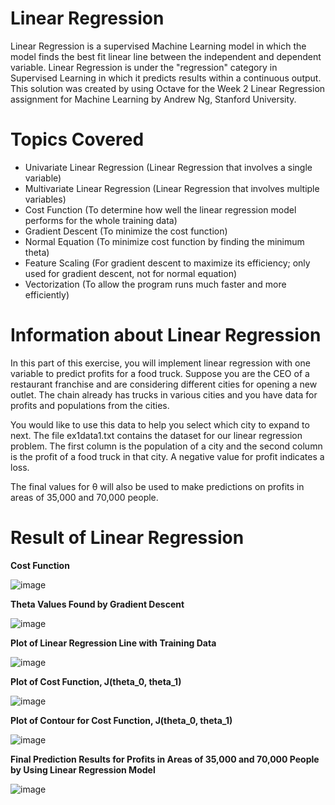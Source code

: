# Linear Regression
Linear Regression is a supervised Machine Learning model in which the model finds the best fit linear line between the independent and dependent variable. Linear Regression is under the "regression" category in Supervised Learning in which it predicts results within a continuous output. This solution was created by using Octave for the Week 2 Linear Regression assignment for Machine Learning by Andrew Ng, Stanford University. 

# Topics Covered 
- Univariate Linear Regression (Linear Regression that involves a single variable)
- Multivariate Linear Regression (Linear Regression that involves multiple variables)
- Cost Function (To determine how well the linear regression model performs for the whole training data)
- Gradient Descent (To minimize the cost function)
- Normal Equation (To minimize cost function by finding the minimum theta)
- Feature Scaling (For gradient descent to maximize its efficiency; only used for gradient descent, not for normal equation)
- Vectorization (To allow the program runs much faster and more efficiently)

# Information about Linear Regression 
In this part of this exercise, you will implement linear regression with one variable to predict profits for a food truck. Suppose you are the CEO of a restaurant franchise and are considering different cities for opening a new outlet. The chain already has trucks in various cities and you have data for profits and populations from the cities.

You would like to use this data to help you select which city to expand to next. The file ex1data1.txt contains the dataset for our linear regression problem. The first column is the population of a city and the second column is the profit of a food truck in that city. A negative value for profit indicates a loss.

The final values for θ will also be used to make predictions on profits in areas of 35,000 and 70,000 people.

# Result of Linear Regression
**Cost Function**
 
![image](https://user-images.githubusercontent.com/95561298/183005257-cc44c8c3-adac-4e72-a609-d842d04c4390.png)

**Theta Values Found by Gradient Descent**

![image](https://user-images.githubusercontent.com/95561298/183005485-015bdbdf-fadc-494a-bddb-344dc3d41fbc.png)

**Plot of Linear Regression Line with Training Data**

![image](https://user-images.githubusercontent.com/95561298/183005140-ac413fe8-994d-4e0d-a621-98293a4d3671.png)

**Plot of Cost Function, J(theta_0, theta_1)**

![image](https://user-images.githubusercontent.com/95561298/183005176-ec3f1d6f-941b-4aab-b765-d8668d6593c9.png)

**Plot of Contour for Cost Function, J(theta_0, theta_1)**

![image](https://user-images.githubusercontent.com/95561298/183005186-7e140995-a29b-4fdf-b206-078719a4accb.png)

**Final Prediction Results for Profits in Areas of 35,000 and 70,000 People by Using Linear Regression Model**

![image](https://user-images.githubusercontent.com/95561298/183005547-defa94c1-6500-4f9e-8764-becc1d19427e.png)
